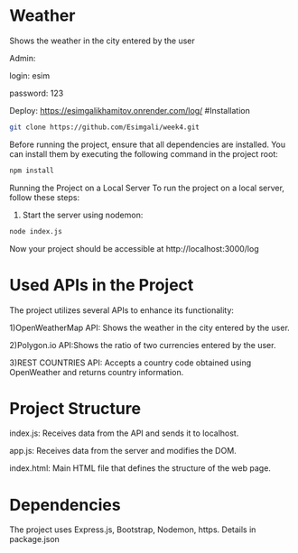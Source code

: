 # Weather
Shows the weather in the city entered by the user

Admin:

  login: esim
  
  password: 123




  Deploy: https://esimgalikhamitov.onrender.com/log/
#Installation
```bash
git clone https://github.com/Esimgali/week4.git
```

Before running the project, ensure that all dependencies are installed. You can install them by executing the following command in the project root:
```bash
npm install
```

Running the Project on a Local Server
To run the project on a local server, follow these steps:
1) Start the server using nodemon:
```bash
node index.js
```
Now your project should be accessible at http://localhost:3000/log

# Used APIs in the Project
The project utilizes several APIs to enhance its functionality:

1)OpenWeatherMap API: Shows the weather in the city entered by the user.

2)Polygon.io API:Shows the ratio of two currencies entered by the user.

3)REST COUNTRIES API: Accepts a country code obtained using OpenWeather and returns country information.

# Project Structure
index.js: Receives data from the API and sends it to localhost.

app.js: Receives data from the server and modifies the DOM.

index.html: Main HTML file that defines the structure of the web page.
# Dependencies
The project uses Express.js, Bootstrap, Nodemon, https. Details in package.json



